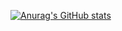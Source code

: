 [![Anurag's GitHub stats](https://github-readme-stats.vercel.app/api?username=elfryt)](https://github.com/anuraghazra/github-readme-stats&theme=onedark)
